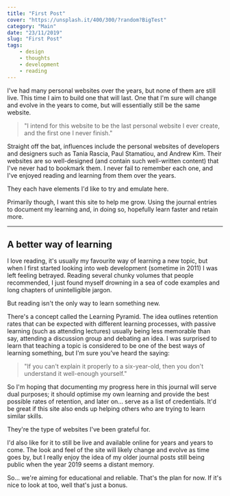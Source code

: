 ```yaml
---
title: "First Post"
cover: "https://unsplash.it/400/300/?random?BigTest"
category: "Main"
date: "23/11/2019"
slug: "First Post"
tags:
    - design
    - thoughts
    - development
    - reading
---
```


<!--- NOTE: I want this post to go live on my 30th birthday --->


I've had many personal websites over the years, but none of them are still live. This time I aim to build one that will last. One that I'm sure will change and evolve in the years to come, but will essentially still be the same website.

<blockquote>"I intend for this website to be the last personal website I ever create, and the first one I never finish."</blockquote>

Straight off the bat, influences include the personal websites of developers and designers such as Tania Rascia, Paul Stamatiou, and Andrew Kim. Their websites are so well-designed (and contain such well-written content) that I've never had to bookmark them. I never fail to remember each one, and I've enjoyed reading and learning from them over the years.

They each have elements I'd like to try and emulate here.

Primarily though, I want this site to help me grow. Using the journal entries to document my learning and, in doing so, hopefully learn faster and retain more.

---

## A better way of learning

I love reading, it's usually my favourite way of learning a new topic, but when I first started looking into web development (sometime in 2011) I was left feeling betrayed. Reading several chunky volumes that people recommended, I just found myself drowning in a sea of code examples and long chapters of unintelligible jargon.

But reading isn't the only way to learn something new.

There's a concept called the Learning Pyramid. The idea outlines retention rates that can be expected with different learning processes, with passive learning (such as attending lectures) usually being less memorable than say, attending a discussion group and debating an idea. I was surprised to learn that teaching a topic is considered to be one of the best ways of learning something, but I'm sure you've heard the saying:

<blockquote>"If you can't explain it properly to a six-year-old, then you don't understand it well-enough yourself."</blockquote>

So I'm hoping that documenting my progress here in this journal will serve dual purposes; it should optimise my own learning and provide the best possible rates of retention, and later on... serve as a list of credentials. It'd be great if this site also ends up helping others who are trying to learn similar skills.

They're the type of websites I've been grateful for.

I'd also like for it to still be live and available online for years and years to come. The look and feel of the site will likely change and evolve as time goes by, but I really enjoy the idea of my older journal posts still being public when the year 2019 seems a distant memory.

So... we're aiming for educational and reliable. That's the plan for now. If it's nice to look at too, well that's just a bonus.
